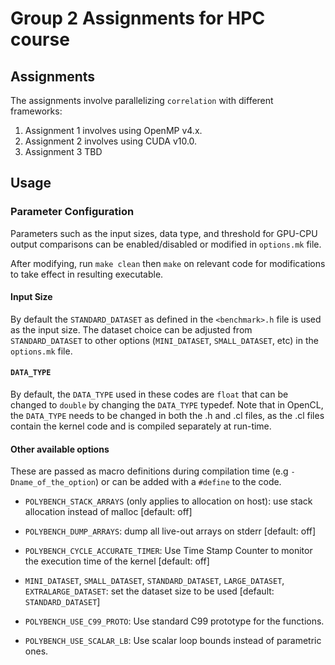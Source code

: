 # Group 2 Assignments for HPC course

## Assignments
The assignments involve parallelizing `correlation` with different frameworks:
1. Assignment 1 involves using OpenMP v4.x.
2. Assignment 2 involves using CUDA v10.0.
3. Assignment 3 TBD

## Usage

### Parameter Configuration
Parameters such as the input sizes, data type, and threshold for GPU-CPU output comparisons can be enabled/disabled or modified in `options.mk` file.

After modifying, run `make clean` then `make` on relevant code for modifications to take effect in resulting executable.


#### Input Size
By default the `STANDARD_DATASET` as defined in the `<benchmark>.h` file is used as the input size.  The dataset choice can be adjusted from `STANDARD_DATASET` to other options (`MINI_DATASET`, `SMALL_DATASET`, etc) in the `options.mk` file.

#### `DATA_TYPE`
By default, the `DATA_TYPE` used in these codes are `float` that can be changed to `double` by changing the `DATA_TYPE` typedef. Note that in OpenCL, the `DATA_TYPE` needs to be changed in both the .h and .cl files, as the .cl files contain the kernel code and is compiled separately at run-time.


#### Other available options

These are passed as macro definitions during compilation time 
(e.g `-Dname_of_the_option`) or can be added with a `#define` to the code.
- `POLYBENCH_STACK_ARRAYS` (only applies to allocation on host): 
use stack allocation instead of malloc [default: off]
- `POLYBENCH_DUMP_ARRAYS`: dump all live-out arrays on stderr [default: off]
- `POLYBENCH_CYCLE_ACCURATE_TIMER`: Use Time Stamp Counter to monitor
  the execution time of the kernel [default: off]
- `MINI_DATASET`, `SMALL_DATASET`, `STANDARD_DATASET`, `LARGE_DATASET`,
  `EXTRALARGE_DATASET`: set the dataset size to be used
  [default: `STANDARD_DATASET`]

- `POLYBENCH_USE_C99_PROTO`: Use standard C99 prototype for the functions.

- `POLYBENCH_USE_SCALAR_LB`: Use scalar loop bounds instead of parametric ones.

